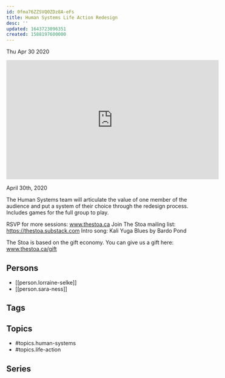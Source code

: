 ```yaml
---
id: 0fma76ZZSVQ0ZDz8A-eFs
title: Human Systems Life Action Redesign
desc: ''
updated: 1643723096351
created: 1588197600000
---
```





Thu Apr 30 2020

<iframe width="560" height="315" src="https://www.youtube.com/embed/LlN2sIWdb_w" title="Human Systems Life Action Redesign w/ Anne-Lorraine Selke & Sara Ness" frameborder="0" allow="accelerometer; autoplay; clipboard-write; encrypted-media; gyroscope; picture-in-picture" allowfullscreen ></iframe>

April 30th, 2020

The Human Systems team will articulate the value of one member of the audience and put a system of their choice through the redesign process. Includes games for the full group to play.

RSVP for more sessions: www.thestoa.ca
Join The Stoa mailing list: https://thestoa.substack.com
Intro song: Kali Yuga Blues by Bardo Pond

The Stoa is based on the gift economy. You can give us a gift here: www.thestoa.ca/gift

## Persons

- [[person.lorraine-selke]]
- [[person.sara-ness]]

## Tags



## Topics

- #topics.human-systems
- #topics.life-action

## Series



